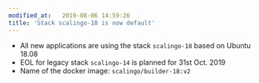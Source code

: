 ```yaml
---
modified_at:   2019-08-06 14:59:26
title: 'Stack scalingo-18 is now default'
---
```


* All new applications are using the stack `scalingo-18` based on Ubuntu 18.08
* EOL for legacy stack `scalingo-14` is planned for 31st Oct. 2019
* Name of the docker image: `scalingo/builder-18:v2`
